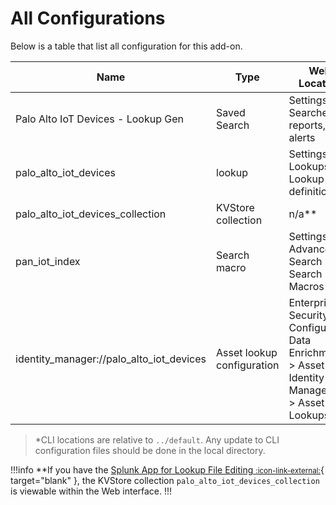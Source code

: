 # All Configurations

Below is a table that list all configuration for this add-on.

Name | Type | Web Location | CLI Location\* | Description
---- | ---- | ------------ | ------------- | -----------
Palo Alto IoT Devices - Lookup Gen | Saved Search | Settings > Searches reports, and alerts | savedsearches.conf | Populates the lookup file `palo_alto_iot_devices`.
palo_alto_iot_devices | lookup | Settings > Lookups > Lookup definitions | transforms.conf | Lookup definition for the KVStore collection `palo_alto_iot_devices_collection`.
palo_alto_iot_devices_collection | KVStore collection | n/a\*\* | collections.conf | KVStore configuration.
pan_iot_index | Search macro | Settings > Advanced Search > Search Macros | macros.conf | Index definition for the index that contains the sourcetype `pan:iot_device`.
identity_manager://palo_alto_iot_devices | Asset lookup configuration | Enterprise Security > Configure > Data Enrichment > Asset and Identity Management > Asset Lookups | inputs.conf | Asset configuration lookup to load PA Networks IoT Assets into the asset database.

> \*CLI locations are relative to `../default`. Any update to CLI configuration files should be done in the local directory.

!!!info
**If you have the [Splunk App for Lookup File Editing <small>:icon-link-external:</small>](https://splunkbase.splunk.com/app/263){ target="blank" }, the KVStore collection `palo_alto_iot_devices_collection` is viewable within the Web interface.
!!!